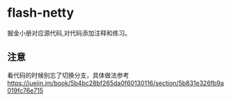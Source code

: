 # flash-netty
掘金小册对应源代码,对代码添加注释和练习。
## 注意
看代码的时候别忘了切换分支，具体做法参考 https://juejin.im/book/5b4bc28bf265da0f60130116/section/5b831e326fb9a019fc76e715
